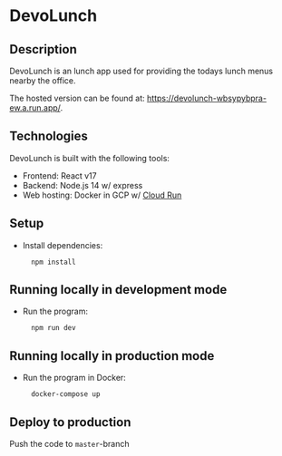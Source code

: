 # DevoLunch

## Description

DevoLunch is an lunch app used for providing the todays lunch menus nearby the office.

The hosted version can be found at: https://devolunch-wbsypybpra-ew.a.run.app/.

## Technologies

DevoLunch is built with the following tools:

- Frontend: React v17
- Backend: Node.js 14 w/ express
- Web hosting: Docker in GCP w/ [Cloud Run](https://cloud.google.com/run/docs)

## Setup

- Install dependencies:

        npm install

## Running locally in development mode

- Run the program:

        npm run dev

## Running locally in production mode

- Run the program in Docker:

        docker-compose up

## Deploy to production

Push the code to `master`-branch
